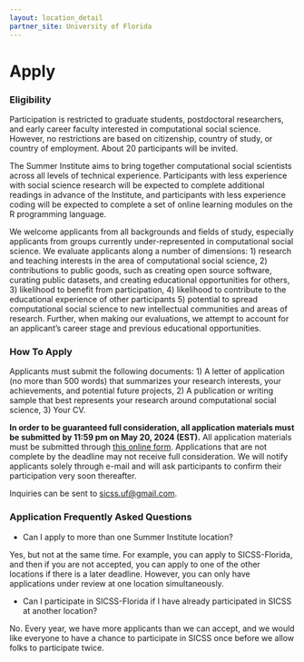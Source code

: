 ```yaml
---
layout: location_detail
partner_site: University of Florida
---
```


# Apply   

### Eligibility

Participation is restricted to graduate students, postdoctoral researchers, and early career faculty interested in computational social science. However, no restrictions are based on citizenship, country of study, or country of employment. About 20 participants will be invited.

The Summer Institute aims to bring together computational social scientists across all levels of technical experience. Participants with less experience with social science research will be expected to complete additional readings in advance of the Institute, and participants with less experience coding will be expected to complete a set of online learning modules on the R programming language. 

We welcome applicants from all backgrounds and fields of study, especially applicants from groups currently under-represented in computational social science. We evaluate applicants along a number of dimensions: 1) research and teaching interests in the area of computational social science, 2) contributions to public goods, such as creating open source software, curating public datasets, and creating educational opportunities for others, 3) likelihood to benefit from participation, 4) likelihood to contribute to the educational experience of other participants 5) potential to spread computational social science to new intellectual communities and areas of research. Further, when making our evaluations, we attempt to account for an applicant’s career stage and previous educational opportunities.    

### How To Apply

Applicants must submit the following documents: 1) A letter of application (no more than 500 words) that summarizes your research interests, your achievements, and potential future projects, 2) A publication or writing sample that best represents your research around computational social science, 3) Your CV.

**In order to be guaranteed full consideration, all application materials must be submitted by 11:59 pm on May 20, 2024 (EST).** All application materials must be submitted through [this online form](https://docs.google.com/forms/d/e/1FAIpQLSdWFJ-u5Gn7j2UwDE2BPtOqivVXEUfbjAmeU4Sny2KWix2Pyw/viewform?usp=sf_link). Applications that are not complete by the deadline may not receive full consideration. We will notify applicants solely through e-mail and will ask participants to confirm their participation very soon thereafter.

Inquiries can be sent to sicss.uf@gmail.com.    

### Application Frequently Asked Questions

- Can I apply to more than one Summer Institute location?

Yes, but not at the same time. For example, you can apply to SICSS-Florida, and then if you are not accepted, you can apply to one of the other locations if there is a later deadline. However, you can only have applications under review at one location simultaneously.

- Can I participate in SICSS-Florida if I have already participated in SICSS at another location?

No. Every year, we have more applicants than we can accept, and we would like everyone to have a chance to participate in SICSS once before we allow folks to participate twice.
